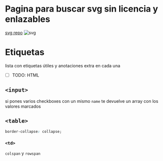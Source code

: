 # Pagina para buscar svg sin licencia y enlazables
[svg repo](https://www.svgrepo.com/) 
![svg](https://www.svgrepo.com/show/478379/svg.svg)



# Etiquetas
lista con etiquetas útiles y anotaciones extra en cada una

- [ ] TODO: HTML

## `<input>`

si pones varios checkboxes con un mismo `name` te devuelve un array con los valores marcados

## `<table>`
```css
border-collapse: collapse;
```

### `<td>`
``colspan`` y ``rowspan``

